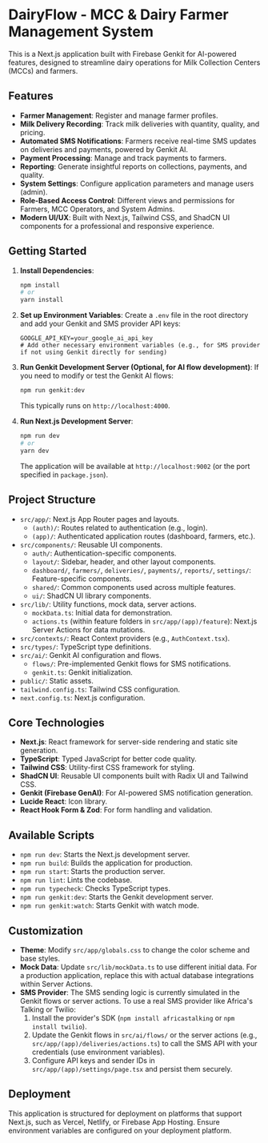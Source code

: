 # DairyFlow - MCC & Dairy Farmer Management System

This is a Next.js application built with Firebase Genkit for AI-powered features, designed to streamline dairy operations for Milk Collection Centers (MCCs) and farmers.

## Features

- **Farmer Management**: Register and manage farmer profiles.
- **Milk Delivery Recording**: Track milk deliveries with quantity, quality, and pricing.
- **Automated SMS Notifications**: Farmers receive real-time SMS updates on deliveries and payments, powered by Genkit AI.
- **Payment Processing**: Manage and track payments to farmers.
- **Reporting**: Generate insightful reports on collections, payments, and quality.
- **System Settings**: Configure application parameters and manage users (admin).
- **Role-Based Access Control**: Different views and permissions for Farmers, MCC Operators, and System Admins.
- **Modern UI/UX**: Built with Next.js, Tailwind CSS, and ShadCN UI components for a professional and responsive experience.

## Getting Started

1.  **Install Dependencies**:
    ```bash
    npm install
    # or
    yarn install
    ```

2.  **Set up Environment Variables**:
    Create a `.env` file in the root directory and add your Genkit and SMS provider API keys:
    ```env
    GOOGLE_API_KEY=your_google_ai_api_key
    # Add other necessary environment variables (e.g., for SMS provider if not using Genkit directly for sending)
    ```

3.  **Run Genkit Development Server (Optional, for AI flow development)**:
    If you need to modify or test the Genkit AI flows:
    ```bash
    npm run genkit:dev
    ```
    This typically runs on `http://localhost:4000`.

4.  **Run Next.js Development Server**:
    ```bash
    npm run dev
    # or
    yarn dev
    ```
    The application will be available at `http://localhost:9002` (or the port specified in `package.json`).

## Project Structure

-   `src/app/`: Next.js App Router pages and layouts.
    -   `(auth)/`: Routes related to authentication (e.g., login).
    -   `(app)/`: Authenticated application routes (dashboard, farmers, etc.).
-   `src/components/`: Reusable UI components.
    -   `auth/`: Authentication-specific components.
    -   `layout/`: Sidebar, header, and other layout components.
    -   `dashboard/`, `farmers/`, `deliveries/`, `payments/`, `reports/`, `settings/`: Feature-specific components.
    -   `shared/`: Common components used across multiple features.
    -   `ui/`: ShadCN UI library components.
-   `src/lib/`: Utility functions, mock data, server actions.
    -   `mockData.ts`: Initial data for demonstration.
    -   `actions.ts` (within feature folders in `src/app/(app)/feature`): Next.js Server Actions for data mutations.
-   `src/contexts/`: React Context providers (e.g., `AuthContext.tsx`).
-   `src/types/`: TypeScript type definitions.
-   `src/ai/`: Genkit AI configuration and flows.
    -   `flows/`: Pre-implemented Genkit flows for SMS notifications.
    -   `genkit.ts`: Genkit initialization.
-   `public/`: Static assets.
-   `tailwind.config.ts`: Tailwind CSS configuration.
-   `next.config.ts`: Next.js configuration.

## Core Technologies

-   **Next.js**: React framework for server-side rendering and static site generation.
-   **TypeScript**: Typed JavaScript for better code quality.
-   **Tailwind CSS**: Utility-first CSS framework for styling.
-   **ShadCN UI**: Reusable UI components built with Radix UI and Tailwind CSS.
-   **Genkit (Firebase GenAI)**: For AI-powered SMS notification generation.
-   **Lucide React**: Icon library.
-   **React Hook Form & Zod**: For form handling and validation.

## Available Scripts

-   `npm run dev`: Starts the Next.js development server.
-   `npm run build`: Builds the application for production.
-   `npm run start`: Starts the production server.
-   `npm run lint`: Lints the codebase.
-   `npm run typecheck`: Checks TypeScript types.
-   `npm run genkit:dev`: Starts the Genkit development server.
-   `npm run genkit:watch`: Starts Genkit with watch mode.

## Customization

-   **Theme**: Modify `src/app/globals.css` to change the color scheme and base styles.
-   **Mock Data**: Update `src/lib/mockData.ts` to use different initial data. For a production application, replace this with actual database integrations within Server Actions.
-   **SMS Provider**: The SMS sending logic is currently simulated in the Genkit flows or server actions. To use a real SMS provider like Africa's Talking or Twilio:
    1.  Install the provider's SDK (`npm install africastalking` or `npm install twilio`).
    2.  Update the Genkit flows in `src/ai/flows/` or the server actions (e.g., `src/app/(app)/deliveries/actions.ts`) to call the SMS API with your credentials (use environment variables).
    3.  Configure API keys and sender IDs in `src/app/(app)/settings/page.tsx` and persist them securely.

## Deployment

This application is structured for deployment on platforms that support Next.js, such as Vercel, Netlify, or Firebase App Hosting. Ensure environment variables are configured on your deployment platform.
```